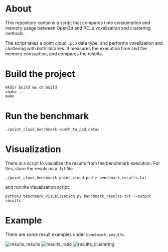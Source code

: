 # About
This repository contains a script that compares time consumption and memory usage between Open3d and PCLs voxelization and clustering methods.

The script takes a point cloud `.pcd` data type, and performs voxelization and clustering with both libraries. It measures the execution time and the memory consuption, and compares the results.

# Build the project
```
mkdir build && cd build
cmake ..
make
```

# Run the benchmark
```
./point_cloud_benchmark <path_to_pcd_data>
```

# Visualization
There is a script to visualize the results from the benchmark execution. For this, store the resuls on a .txt file
```
./point_cloud_benchmark point_cloud.pcd > benchmark_results.txt
```
and run the visualization script:
```
python3 benchmark_visualization.py benchmark_results.txt --output results
```
# Example

There are some result examples under `benchmark_results`   

![results_results](https://github.com/user-attachments/assets/b8a1d5ac-66c5-4c69-acf0-209dc936fab6)
![results_ratio](https://github.com/user-attachments/assets/b7a64166-5562-42e1-a813-998a2a52438e)
![results_clustering](https://github.com/user-attachments/assets/73ba7b36-d085-4363-b77e-bf0d56ae1c24)
